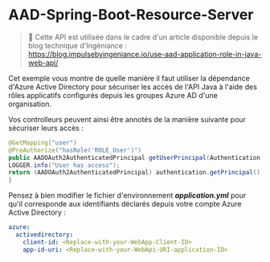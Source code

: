 # AAD-Spring-Boot-Resource-Server

> 📃 Cette API est utilisée dans le cadre d'un article disponible depuis le blog technique d'Ingéniance :
https://blog.impulsebyingeniance.io/use-aad-application-role-in-java-web-api/

Cet exemple vous montre de quelle manière il faut utiliser la dépendance d'Azure Active Directory pour
sécuriser les accès de l'API Java à l'aide des rôles applicatifs configurés depuis les
groupes Azure AD d'une organisation.

Vos controlleurs peuvent ainsi être annotés de la manière suivante pour sécuriser leurs accès :
```java
@GetMapping("user")
@PreAuthorize("hasRole('ROLE_User')")
public AADOAuth2AuthenticatedPrincipal getUserPrincipal(Authentication authentication) {
LOGGER.info("User has access");
return (AADOAuth2AuthenticatedPrincipal) authentication.getPrincipal();
}
```

Pensez à bien modifier le fichier d'environnement ***application.yml*** pour qu'il corresponde aux identifiants 
déclarés depuis votre compte Azure Active Directory :
```yaml
azure:
  activedirectory:
    client-id: <Replace-with-your-WebApp-Client-ID>
    app-id-uri: <Replace-with-your-WebApi-URI-application-ID>
```


